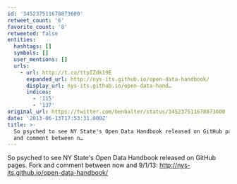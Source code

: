 ```yaml
---
id: '345237511678873600'
retweet_count: '6'
favorite_count: '8'
retweeted: false
entities:
  hashtags: []
  symbols: []
  user_mentions: []
  urls:
    - url: http://t.co/ttpIZdk19E
      expanded_url: http://nys-its.github.io/open-data-handbook/
      display_url: nys-its.github.io/open-data-hand…
      indices:
        - '115'
        - '137'
original_url: https://twitter.com/benbalter/status/345237511678873600
date: '2013-06-13T17:53:31.000Z'
title: >-
  So psyched to see NY State's Open Data Handbook released on GitHub pages. Fork
  and comment between n…
---
```


So psyched to see NY State's Open Data Handbook released on GitHub pages. Fork and comment between now and 9/1/13: http://nys-its.github.io/open-data-handbook/